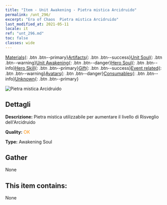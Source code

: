 ```yaml
---
title: "Item - Unit Awakening - Pietra mistica Arcidruido"
permalink: /unt_296/
excerpt: "Era of Chaos  Pietra mistica Arcidruido"
last_modified_at: 2021-05-11
locale: it
ref: "unt_296.md"
toc: false
classes: wide
---
```

 [Materials](/ItemsIT/){: .btn .btn--primary}[Artifacts](/ItemsIT/Artifacts/){: .btn .btn--success}[Unit Soul](/ItemsIT/UnitSoul/){: .btn .btn--warning}[Unit Awakening](/ItemsIT/UnitAwakening/){: .btn .btn--danger}[Hero Soul](/ItemsIT/HeroSoul/){: .btn .btn--info}[Hero Skill](/ItemsIT/HeroSkill/){: .btn .btn--primary}[Gift](/ItemsIT/Gift/){: .btn .btn--success}[Event related](/ItemsIT/Events/){: .btn .btn--warning}[Avatars](/ItemsIT/Avatars/){: .btn .btn--danger}[Consumables](/ItemsIT/Consumables/){: .btn .btn--info}[Unknown](/ItemsIT/Unknown/){: .btn .btn--primary}

 ![Pietra mistica Arcidruido](/images/u/tia_deluyi.jpg)

## Dettagli
 **Descrizione:** Pietra mistica utilizzabile per aumentare il livello di Risveglio dell'Arcidruido

 **Quality:** <span style="color: #FF8C00">OK</span>

 **Type:** Awakening Soul

## Gather

  None

## This item contains:

  None


